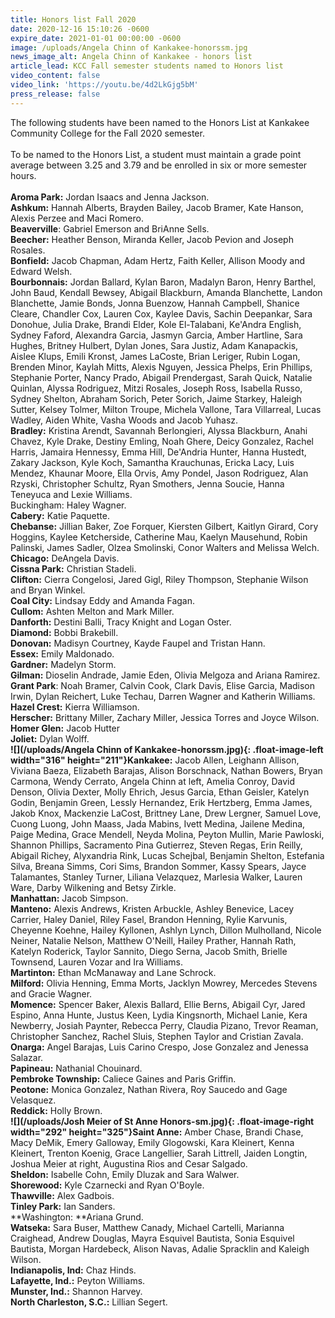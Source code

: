 ```yaml
---
title: Honors list Fall 2020
date: 2020-12-16 15:10:26 -0600
expire_date: 2021-01-01 00:00:00 -0600
image: /uploads/Angela Chinn of Kankakee-honorssm.jpg
news_image_alt: Angela Chinn of Kankakee - honors list
article_lead: KCC Fall semester students named to Honors list
video_content: false
video_link: 'https://youtu.be/4d2LkGjg5bM'
press_release: false
---
```


The following students have been named to the Honors List at Kankakee Community College for the Fall 2020 semester.<br><br>To be named to the Honors List, a student must maintain a grade point average between 3.25 and 3.79 and be enrolled in six or more semester hours.<br><br>**Aroma Park:** Jordan Isaacs and Jenna Jackson.<br>**Ashkum:** Hannah Alberts, Brayden Bailey, Jacob Bramer, Kate Hanson, Alexis Perzee and Maci Romero.<br>**Beaverville**\: Gabriel Emerson and BriAnne Sells.<br>**Beecher:** Heather Benson, Miranda Keller, Jacob Pevion and Joseph Rosales.<br>**Bonfield:** Jacob Chapman, Adam Hertz, Faith Keller, Allison Moody and Edward Welsh.<br>**Bourbonnais:** Jordan Ballard, Kylan Baron, Madalyn Baron, Henry Barthel, John Baud, Kendall Bewsey, Abigail Blackburn, Amanda Blanchette, Landon Blanchette, Jamie Bonds, Jonna Buenzow, Hannah Campbell, Shanice Cleare, Chandler Cox, Lauren Cox, Kaylee Davis, Sachin Deepankar, Sara Donohue, Julia Drake, Brandi Elder, Kole El-Talabani, Ke'Andra English, Sydney Faford, Alexandra Garcia, Jasmyn Garcia, Amber Hartline, Sara Hughes, Britney Hulbert, Dylan Jones, Sara Justiz, Adam Kanapackis, Aislee Klups, Emili Kronst, James LaCoste, Brian Leriger, Rubin Logan, Brenden Minor, Kaylah Mitts, Alexis Nguyen, Jessica Phelps, Erin Phillips, Stephanie Porter, Nancy Prado, Abigail Prendergast, Sarah Quick, Natalie Quinlan, Alyssa Rodriguez, Mitzi Rosales, Joseph Ross, Isabella Russo, Sydney Shelton, Abraham Sorich, Peter Sorich, Jaime Starkey, Haleigh Sutter, Kelsey Tolmer, Milton Troupe, Michela Vallone, Tara Villarreal, Lucas Wadley, Aiden White, Vasha Woods and Jacob Yuhasz.<br>**Bradley:** Kristina Arendt, Savannah Berlongieri, Alyssa Blackburn, Anahi Chavez, Kyle Drake, Destiny Emling, Noah Ghere, Deicy Gonzalez, Rachel Harris, Jamaira Hennessy, Emma Hill, De'Andria Hunter, Hanna Hustedt, Zakary Jackson, Kyle Koch, Samantha Krauchunas, Ericka Lacy, Luis Mendez, Khaunar Moore, Ella Orvis, Amy Pondel, Jason Rodriguez, Alan Rzyski, Christopher Schultz, Ryan Smothers, Jenna Soucie, Hanna Teneyuca and Lexie Williams.<br>Buckingham: Haley Wagner.<br>**Cabery:** Katie Paquette.<br>**Chebanse:** Jillian Baker, Zoe Forquer, Kiersten Gilbert, Kaitlyn Girard, Cory Hoggins, Kaylee Ketcherside, Catherine Mau, Kaelyn Mausehund, Robin Palinski, James Sadler, Olzea Smolinski, Conor Walters and Melissa Welch.<br>**Chicago:** DeAngela Davis.<br>**Cissna Park:** Christian Stadeli.<br>**Clifton:** Cierra Congelosi, Jared Gigl, Riley Thompson, Stephanie Wilson and Bryan Winkel.<br>**Coal City:** Lindsay Eddy and Amanda Fagan.<br>**Cullom:** Ashten Melton and Mark Miller.<br>**Danforth:** Destini Balli, Tracy Knight and Logan Oster.<br>**Diamond:** Bobbi Brakebill.<br>**Donovan:** Madisyn Courtney, Kayde Faupel and Tristan Hann.<br>**Essex:** Emily Maldonado.<br>**Gardner:** Madelyn Storm.<br>**Gilman:** Dioselin Andrade, Jamie Eden, Olivia Melgoza and Ariana Ramirez.<br>**Grant Park**\: Noah Bramer, Calvin Cook, Clark Davis, Elise Garcia, Madison Irwin, Dylan Reichert, Luke Techau, Darren Wagner and Katherin Williams.<br>**Hazel Crest:** Kierra Williamson.<br>**Herscher:** Brittany Miller, Zachary Miller, Jessica Torres and Joyce Wilson.<br>**Homer Glen:** Jacob Hutter<br>**Joliet:** Dylan Wolff.<br>**![](/uploads/Angela Chinn of Kankakee-honorssm.jpg){: .float-image-left width="316" height="211"}Kankakee:** Jacob Allen, Leighann Allison, Viviana Baeza, Elizabeth Barajas, Alison Borschnack, Nathan Bowers, Bryan Carmona, Wendy Cerrato, Angela Chinn at left, Amelia Conroy, David Denson, Olivia Dexter, Molly Ehrich, Jesus Garcia, Ethan Geisler, Katelyn Godin, Benjamin Green, Lessly Hernandez, Erik Hertzberg, Emma James, Jakob Knox, Mackenzie LaCost, Brittney Lane, Drew Lergner, Samuel Love, Cuong Luong, John Maass, Jada Mabins, Ivett Medina, Jailene Medina, Paige Medina, Grace Mendell, Neyda Molina, Peyton Mullin, Marie Pawloski, Shannon Phillips, Sacramento Pina Gutierrez, Steven Regas, Erin Reilly, Abigail Richey, Alyxandria Rink, Lucas Schejbal, Benjamin Shelton, Estefania Silva, Breana Simms, Cori Sims, Brandon Sommer, Kassy Spears, Jayce Talamantes, Stanley Turner, Liliana Velazquez, Marlesia Walker, Lauren Ware, Darby Wilkening and Betsy Zirkle.<br>**Manhattan:** Jacob Simpson.<br>**Manteno:** Alexis Andrews, Kristen Arbuckle, Ashley Benevice, Lacey Carrier, Haley Daniel, Riley Fasel, Brandon Henning, Rylie Karvunis, Cheyenne Koehne, Hailey Kyllonen, Ashlyn Lynch, Dillon Mulholland, Nicole Neiner, Natalie Nelson, Matthew O'Neill, Hailey Prather, Hannah Rath, Katelyn Roderick, Taylor Sannito, Diego Serna, Jacob Smith, Brielle Townsend, Lauren Vozar and Ira Williams.<br>**Martinton:** Ethan McManaway and Lane Schrock.<br>**Milford:** Olivia Henning, Emma Morts, Jacklyn Mowrey, Mercedes Stevens and Gracie Wagner.<br>**Momence:** Spencer Baker, Alexis Ballard, Ellie Berns, Abigail Cyr, Jared Espino, Anna Hunte, Justus Keen, Lydia Kingsnorth, Michael Lanie, Kera Newberry, Josiah Paynter, Rebecca Perry, Claudia Pizano, Trevor Reaman, Christopher Sanchez, Rachel Sluis, Stephen Taylor and Cristian Zavala.<br>**Onarga:** Angel Barajas, Luis Carino Crespo, Jose Gonzalez and Jenessa Salazar.<br>**Papineau:** Nathanial Chouinard.<br>**Pembroke Township:** Caliece Gaines and Paris Griffin.<br>**Peotone:** Monica Gonzalez, Nathan Rivera, Roy Saucedo and Gage Velasquez.<br>**Reddick:** Holly Brown.<br>**![](/uploads/Josh Meier of St Anne Honors-sm.jpg){: .float-image-right width="292" height="325"}Saint Anne:** Amber Chase, Brandi Chase, Macy DeMik, Emery Galloway, Emily Glogowski, Kara Kleinert, Kenna Kleinert, Trenton Koenig, Grace Langellier, Sarah Littrell, Jaiden Longtin, Joshua Meier at right, Augustina Rios and Cesar Salgado.<br>**Sheldon:** Isabelle Cohn, Emily Dluzak and Sara Walwer.<br>**Shorewood:** Kyle Czarnecki and Ryan O'Boyle.<br>**Thawville:** Alex Gadbois.<br>**Tinley Park:** Ian Sanders.<br>**Washington:&nbsp;**Ariana Grund.<br>**Watseka:** Sara Buser, Matthew Canady, Michael Cartelli, Marianna Craighead, Andrew Douglas, Mayra Esquivel Bautista, Sonia Esquivel Bautista, Morgan Hardebeck, Alison Navas, Adalie Spracklin and Kaleigh Wilson.<br>**Indianapolis, Ind:** Chaz Hinds.<br>**Lafayette, Ind.:** Peyton Williams.<br>**Munster, Ind.:** Shannon Harvey.<br>**North Charleston, S.C.:** Lillian Segert.
